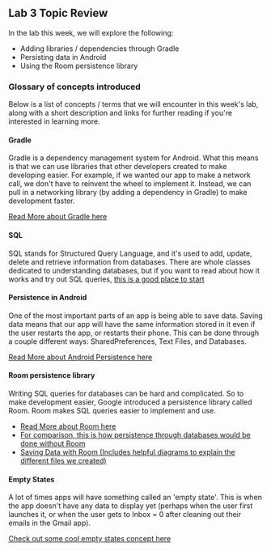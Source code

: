 ## Lab 3 Topic Review

In the lab this week, we will explore the following:

- Adding libraries / dependencies through Gradle
- Persisting data in Android
- Using the Room persistence library

### Glossary of concepts introduced
Below is a list of concepts / terms that we will encounter in this week's lab, along with a short description and links for further reading if you're interested in learning more.

#### Gradle
Gradle is a dependency management system for Android. What this means is that we can use libraries that other developers created to make developing easier. For example, if we wanted our app to make a network call, we don't have to reinvent the wheel to implement it. Instead, we can pull in a networking library (by adding a dependency in Gradle) to make development faster.

[Read More about Gradle here](https://stackoverflow.com/questions/16754643/what-is-gradle-in-android-studio)  

#### SQL
SQL stands for Structured Query Language, and it's used to add, update, delete and retrieve information from databases. There are whole classes dedicated to understanding databases, but if you want to read about how it works and try out SQL queries, [this is a good place to start](https://www.w3schools.com/sql/sql_intro.asp)

#### Persistence in Android 
One of the most important parts of an app is being able to save data. Saving data means that our app will have the same information stored in it even if the user restarts the app, or restarts their phone. This can be done through a couple different ways: SharedPreferences, Text Files, and Databases. 

[Read More about Android Persistence here](https://guides.codepath.org/android/Persisting-Data-to-the-Device)

#### Room persistence library
Writing SQL queries for databases can be hard and complicated. So to make development easier, Google introduced a persistence library called Room. Room makes SQL queries easier to implement and use.

- [Read More about Room here](https://guides.codepath.org/android/Room-Guide)  
- [For comparison, this is how persistence through databases would be done without Room](https://guides.codepath.org/android/Local-Databases-with-SQLiteOpenHelper)  
- [Saving Data with Room (Includes helpful diagrams to explain the different files we created)](https://developer.android.com/training/data-storage/room/)

#### Empty States
A lot of times apps will have something called an 'empty state'. This is when the app doesn't have any data to display yet (perhaps when the user first launches it, or when the user gets to Inbox = 0 after cleaning out their emails in the Gmail app). 

[Check out some cool empty states concept here](https://dribbble.com/tags/empty_state)
